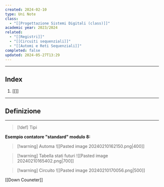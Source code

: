 ```yaml
---
created: 2024-02-10
type: Uni Note
class:
  - "[[Progettazione Sistemi Digitali (class)]]"
academic year: 2023/2024
related:
  - "[[Registri]]"
  - "[[Circuiti sequenziali]]"
  - "[[Automi e Reti Sequenziali]]"
completed: false
updated: 2024-05-27T13:29
---
```

---
## Index
1. [[]]

---
## Definizione


---

>[!def] Tipi


**Esempio contatore "standard" modulo 8:**

>[!warning] Automa
>![[Pasted image 20240210162150.png|400]]

>[!warning] Tabella stati futuri
>![[Pasted image 20240210165402.png|700]]

>[!warning] Circuito
>![[Pasted image 20240210170056.png|500]]


[[Down Couneter]]